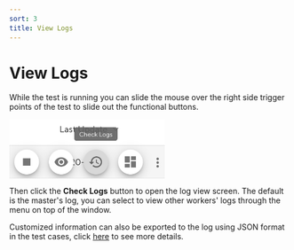 ```yaml
---
sort: 3
title: View Logs
---
```


# View Logs

While the test is running you can slide the mouse over the right side trigger points of the test to slide out the functional buttons.

<style>
    img[alt=pic00000005] { 
        display: block;
        width: 280px; 
    }
</style>
![pic00000005](/assets/images/pic00000005.png)

Then click the **Check Logs** button to open the log view screen. 
The default is the master's log, you can select to view other workers' logs through the menu on top of the window.

Customized information can also be exported to the log using JSON format in the test cases, 
click [here](/ScriptGuides/GettingJsonData.html) to see more details.

